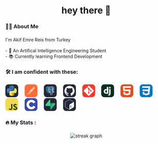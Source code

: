 ###

<h1 align="center">hey there 👋</h1>

###

<h3 align="left">👩‍💻  About Me</h3>

###

<p align="left"> I'm Akif Emre Reis from Turkey<br><br>- 🔭 An Artifical Intelligence Engineering Student<br>- 📚 Currently learning Frontend Development<br></p>

###

<h3 align="left">🛠 I am confident with these:</h3>

###

<div align="left">
  <img src="https://github.com/tandpfun/skill-icons/blob/main/icons/Python-Dark.svg" height="40" alt="python logo"  />
  <img width="12" />
  <img src="https://github.com/tandpfun/skill-icons/blob/main/icons/Postman.svg" height="40" alt="python logo"  />
  <img width="12" />
  <img src="https://github.com/tandpfun/skill-icons/blob/main/icons/PostgreSQL-Dark.svg" height="40" alt="java logo"  />
  <img width="12" />
  <img src="https://github.com/tandpfun/skill-icons/blob/main/icons/Github-Dark.svg" height="40" alt="html5 logo"  />
  <img width="12" />
  <img src="https://github.com/tandpfun/skill-icons/blob/main/icons/Git.svg" height="40" alt="css3 logo"  />
  <img width="12" />
  <img src="https://github.com/tandpfun/skill-icons/blob/main/icons/Django.svg" height="40" alt="html5 logo"  />
  <img width="12" />
  <img src="https://github.com/tandpfun/skill-icons/blob/main/icons/HTML.svg" height="40" alt="html5 logo"  />
  <img width="12" />
  <img src="https://github.com/tandpfun/skill-icons/blob/main/icons/CSS.svg" height="40" alt="html5 logo"  />
  <img width="12" />
  <img src="https://github.com/tandpfun/skill-icons/blob/main/icons/JavaScript.svg" height="40" alt="html5 logo"  />
  <img width="12" />
  <img src="https://github.com/tandpfun/skill-icons/blob/main/icons/C.svg" height="40" alt="html5 logo"  />
  <img width="12" />
  <img src="https://github.com/tandpfun/skill-icons/blob/main/icons/Supabase-Dark.svg" height="40" alt="html5 logo"  />
  <img width="12" />
  <img src="https://github.com/tandpfun/skill-icons/blob/main/icons/Bash-Dark.svg" height="40" alt="html5 logo"  />
  <img width="12" />
  
</div>

###

<h3 align="left">🔥   My Stats :</h3>

###

<div align="center">
  <img src="https://streak-stats.demolab.com?user=akikokoo&locale=en&mode=daily&theme=dark&hide_border=false&border_radius=5&order=3" height="220" alt="streak graph"  />
</div>

###
